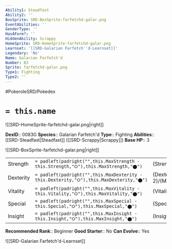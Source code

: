 ```yaml
---
Ability1: Steadfast
Ability2: ''
BoxSprite: SRD-BoxSprite-farfetchd-galar.png
EventAbilities: ''
GenderType: ''
HasAForm?: ''
HiddenAbility: Scrappy
HomeSprite: SRD-HomeSprite-farfetchd-galar.png
Learnset: '[[SRD-Galarian Farfetch''d-Learnset]]'
Legendary: 'No'
Name: Galarian Farfetch'd
Number: 83
Sprite: farfetchd-galar.png
Type1: Fighting
Type2: ''
---
```


#PokeroleSRD/Pokedex

# `= this.name`

![[SRD-HomeSprite-farfetchd-galar.png|right]]

**DexID**:: 0083G
**Species**:: Galarian Farfetch'd
**Type**:: Fighting
**Abilities**:: [[SRD-Steadfast|Steadfast]] ([[SRD-Scrappy|Scrappy]])
**Base HP**:: 3

![[SRD-BoxSprite-farfetchd-galar.png|right]]

|           |                                                                                        |                                          |
| --------- | -------------------------------------------------------------------------------------- | ---------------------------------------- |
| Strength  | `= padleft(padright("",this.MaxStrength - this.Strength,"⭘"),this.MaxStrength,"⬤")`    | (Strength::2)/(MaxStrength::5)   |
| Dexterity | `= padleft(padright("",this.MaxDexterity - this.Dexterity,"⭘"),this.MaxDexterity,"⬤")` | (Dexterity:: 2)/(MaxDexterity::4) |
| Vitality  | `= padleft(padright("",this.MaxVitality - this.Vitality,"⭘"),this.MaxVitality,"⬤")`    | (Vitality::2)/(MaxVitality::4)   |
| Special   | `= padleft(padright("",this.MaxSpecial - this.Special,"⭘"),this.MaxSpecial,"⬤")`       | (Special::2)/(MaxSpecial::4)     |
| Insight   | `= padleft(padright("",this.MaxInsight - this.Insight,"⭘"),this.MaxInsight,"⬤")`       | (Insight::2)/(MaxInsight::4)     |

**Recommended Rank**:: Beginner
**Good Starter**:: No
**Can Evolve**:: Yes

![[SRD-Galarian Farfetch'd-Learnset]]